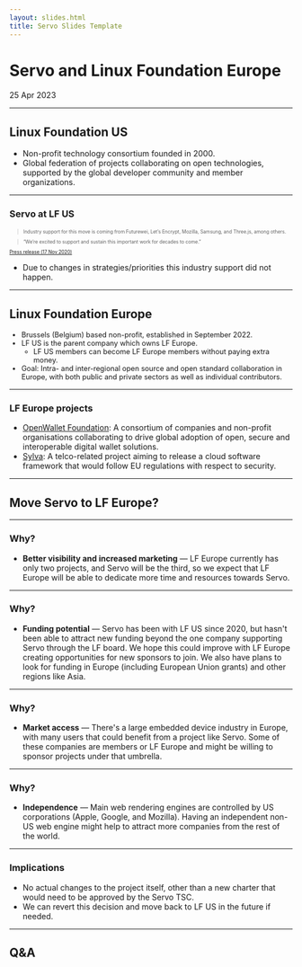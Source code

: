 ```yaml
---
layout: slides.html
title: Servo Slides Template
---
```


<!-- .slide: class="cover" -->

# Servo and Linux Foundation Europe

25 Apr 2023

-----

## Linux Foundation US

* Non-profit technology consortium founded in 2000.
* Global federation of projects collaborating on open technologies, supported by the global developer community and member organizations.

----

### Servo at LF US

<div style="font-size: 0.6em;">

> Industry support for this move is coming from Futurewei, Let’s Encrypt, Mozilla, Samsung, and Three.js, among others.

> “We’re excited to support and sustain this important work for decades to come.”

[Press release (17 Nov 2020)](https://www.linuxfoundation.org/press/press-release/open-source-web-engine-servo-to-be-hosted-at-linux-foundation)

</div>

* Due to changes in strategies/priorities this industry support did not happen.

-----

## Linux Foundation Europe

<div style="font-size: 0.9em;">

* Brussels (Belgium) based non-profit, established in September 2022.
* LF US is the parent company which owns LF Europe.
  * LF US members can become LF Europe members without paying extra money.
* Goal: Intra- and inter-regional open source and open standard collaboration in Europe, with both public and private sectors as well as individual contributors.

</div>

----

### LF Europe projects

* [OpenWallet Foundation](https://openwallet.foundation/): A consortium of companies and non-profit organisations collaborating to drive global adoption of open, secure and interoperable digital wallet solutions.
* [Sylva](https://gitlab.com/sylva-projects/sylva): A telco-related project aiming to release a cloud software framework that would follow EU regulations with respect to security.

-----

## Move Servo to LF Europe?

----

### Why?

* **Better visibility and increased marketing** — LF Europe currently has only two projects, and Servo will be the third, so we expect that LF Europe will be able to dedicate more time and resources towards Servo.

----

### Why?

* **Funding potential** — Servo has been with LF US since 2020, but hasn't been able to attract new funding beyond the one company supporting Servo through the LF board. We hope this could improve with LF Europe creating opportunities for new sponsors to join. We also have plans to look for funding in Europe (including European Union grants) and other regions like Asia.

----

### Why?

* **Market access** — There's a large embedded device industry in Europe, with many users that could benefit from a project like Servo. Some of these companies are members or LF Europe and might be willing to sponsor projects under that umbrella.

----

### Why?

* **Independence** — Main web rendering engines are controlled by US corporations (Apple, Google, and Mozilla). Having an independent non-US web engine might help to attract more companies from the rest of the world.

----

### Implications

* No actual changes to the project itself, other than a new charter that would need to be approved by the Servo TSC.
* We can revert this decision and move back to LF US in the future if needed.

-----

<!-- .slide: class="last" -->

## Q&A

